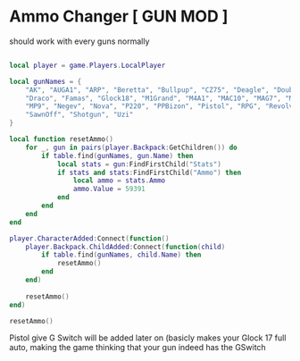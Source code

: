 # Ammo Changer [ GUN MOD ]
should work with every guns normally

```lua

local player = game.Players.LocalPlayer

local gunNames = {
    "AK", "AUGA1", "ARP", "Beretta", "Bullpup", "CZ75", "Deagle", "DoubleBarrel",
    "Draco", "Famas", "Glock18", "M1Grand", "M4A1", "MAC10", "MAG7", "MP5", "MP7",
    "MP9", "Negev", "Nova", "P220", "PPBizon", "Pistol", "RPG", "Revolver", "SA58",
    "SawnOff", "Shotgun", "Uzi"
}

local function resetAmmo()
    for _, gun in pairs(player.Backpack:GetChildren()) do
        if table.find(gunNames, gun.Name) then
            local stats = gun:FindFirstChild("Stats")
            if stats and stats:FindFirstChild("Ammo") then
                local ammo = stats.Ammo
                ammo.Value = 59391
            end
        end
    end
end

player.CharacterAdded:Connect(function()
    player.Backpack.ChildAdded:Connect(function(child)
        if table.find(gunNames, child.Name) then
            resetAmmo()
        end
    end)
    
    resetAmmo()
end)

resetAmmo()
```


Pistol give G Switch will be added later on (basicly makes your Glock 17 full auto, making the game thinking that your gun indeed has the GSwitch
